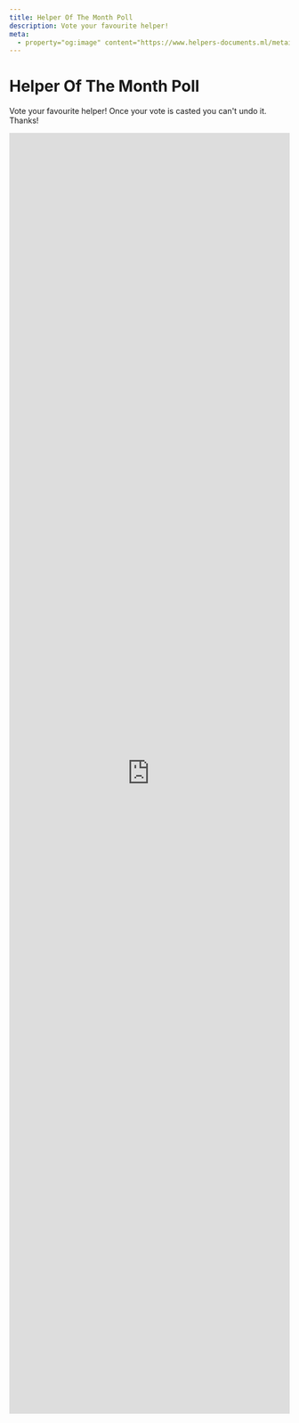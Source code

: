 ```yaml
---
title: Helper Of The Month Poll
description: Vote your favourite helper!
meta:
  - property="og:image" content="https://www.helpers-documents.ml/metaicon.png"
---
```


# Helper Of The Month Poll

Vote your favourite helper! Once your vote is casted you can't undo it. Thanks!

<div class="strawpoll-embed" id="strawpoll_7MZ0A8QA8yo" style="height: 2300px; max-width: 840px; width: 100%; margin: 0 auto; display: flex; flex-direction: column;"><iframe title="StrawPoll Embed" id="strawpoll_iframe_7MZ0A8QA8yo" src="https://strawpoll.com/embed/polls/7MZ0A8QA8yo" style="position: static; visibility: visible; display: block; width: 100%; flex-grow: 1;" frameborder="0" allowfullscreen allowtransparency>Loading...</iframe><script async src="https://cdn.strawpoll.com/dist/widgets.js" charset="utf-8"></script></div>
